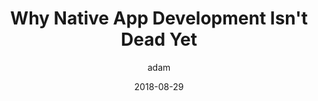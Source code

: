 ---
title: "Why Native App Development Isn't Dead Yet"
layout: post
date: 2018-08-29
projects: true
hidden: true
eventName: Creative Coding Meetup, August 2018
description: "Discussing some popular cross platform tools but why they aren't enough to kill native app development."
category: project
author: adam
externalLink: https://speakerdeck.com/adammc331/creative-coding-11-why-native-app-development-isnt-dead-yethttps://github.com/AdamMc331/TODO-DCNYC19
---